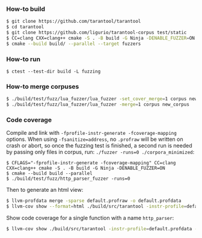### How-to build

```sh
$ git clone https://github.com/tarantool/tarantool
$ cd tarantool
$ git clone https://github.com/ligurio/tarantool-corpus test/static
$ CC=clang CXX=clang++ cmake -S . -B build -G Ninja -DENABLE_FUZZER=ON -DENABLE_UB_SANITIZER=ON
$ cmake --build build/ --parallel --target fuzzers
```

### How-to run

```
$ ctest --test-dir build -L fuzzing
```

### How-to merge corpuses

```sh
$ ./build/test/fuzz/lua_fuzzer/lua_fuzzer -set_cover_merge=1 corpus new_corpus
$ ./build/test/fuzz/lua_fuzzer/lua_fuzzer -merge=1 corpus new_corpus
```

### Code coverage

Compile and link with `-fprofile-instr-generate -fcoverage-mapping` options. When
using `-fsanitize=address`, no `.profraw` will be written on crash or abort, so
once the fuzzing test is finished, a second run is needed by passing only files
in corpus, run: `./fuzzer -runs=0 ./corpora_minimized`:

```
$ CFLAGS="-fprofile-instr-generate -fcoverage-mapping" CC=clang CXX=clang++ cmake -S . -B build -G Ninja -DENABLE_FUZZER=ON
$ cmake --build build --parallel
$ ./build/test/fuzz/http_parser_fuzzer -runs=0
```

Then to generate an html view:

```sh
$ llvm-profdata merge -sparse default.profraw -o default.profdata
$ llvm-cov show --format=html ./build/src/tarantool -instr-profile=default.profdata > coverage.html
```

Show code coverage for a single function with a name `http_parser`:

```sh
$ llvm-cov show ./build/src/tarantool -instr-profile=default.profdata -name=http_parser
```
